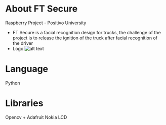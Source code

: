 # About FT Secure
Raspberry Project - Positivo University
- FT Secure is a facial recognition design for trucks, the challenge of the project is to release the ignition of the truck after facial recognition of the driver
- Logo
![alt text](https://raw.githubusercontent.com/victorcezario/positivo-ft-secure/master/Logo.PNG)
# Language
Python

# Libraries
Opencv + Adafruit Nokia LCD
